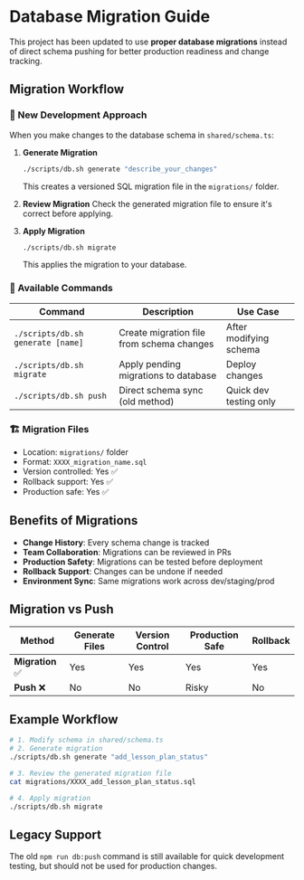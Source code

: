 # Database Migration Guide

This project has been updated to use **proper database migrations** instead of direct schema pushing for better production readiness and change tracking.

## Migration Workflow

### 📁 New Development Approach

When you make changes to the database schema in `shared/schema.ts`:

1. **Generate Migration**
   ```bash
   ./scripts/db.sh generate "describe_your_changes"
   ```
   This creates a versioned SQL migration file in the `migrations/` folder.

2. **Review Migration**
   Check the generated migration file to ensure it's correct before applying.

3. **Apply Migration**
   ```bash
   ./scripts/db.sh migrate
   ```
   This applies the migration to your database.

### 🔄 Available Commands

| Command | Description | Use Case |
|---------|-------------|----------|
| `./scripts/db.sh generate [name]` | Create migration file from schema changes | After modifying schema |
| `./scripts/db.sh migrate` | Apply pending migrations to database | Deploy changes |
| `./scripts/db.sh push` | Direct schema sync (old method) | Quick dev testing only |

### 🏗️ Migration Files

- Location: `migrations/` folder
- Format: `XXXX_migration_name.sql`
- Version controlled: Yes ✅
- Rollback support: Yes ✅
- Production safe: Yes ✅

## Benefits of Migrations

- **Change History**: Every schema change is tracked
- **Team Collaboration**: Migrations can be reviewed in PRs
- **Production Safety**: Migrations can be tested before deployment
- **Rollback Support**: Changes can be undone if needed
- **Environment Sync**: Same migrations work across dev/staging/prod

## Migration vs Push

| Method | Generate Files | Version Control | Production Safe | Rollback |
|--------|----------------|-----------------|-----------------|----------|
| **Migration** ✅ | Yes | Yes | Yes | Yes |
| **Push** ❌ | No | No | Risky | No |

## Example Workflow

```bash
# 1. Modify schema in shared/schema.ts
# 2. Generate migration
./scripts/db.sh generate "add_lesson_plan_status"

# 3. Review the generated migration file
cat migrations/XXXX_add_lesson_plan_status.sql

# 4. Apply migration
./scripts/db.sh migrate
```

## Legacy Support

The old `npm run db:push` command is still available for quick development testing, but should not be used for production changes.